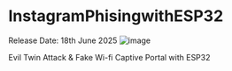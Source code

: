 # InstagramPhisingwithESP32

Release Date: 18th June 2025
![image](https://github.com/user-attachments/assets/3e05a3ce-5373-452b-88a1-f83a07e353f9)


Evil Twin Attack & Fake Wi-fi Captive Portal with ESP32
